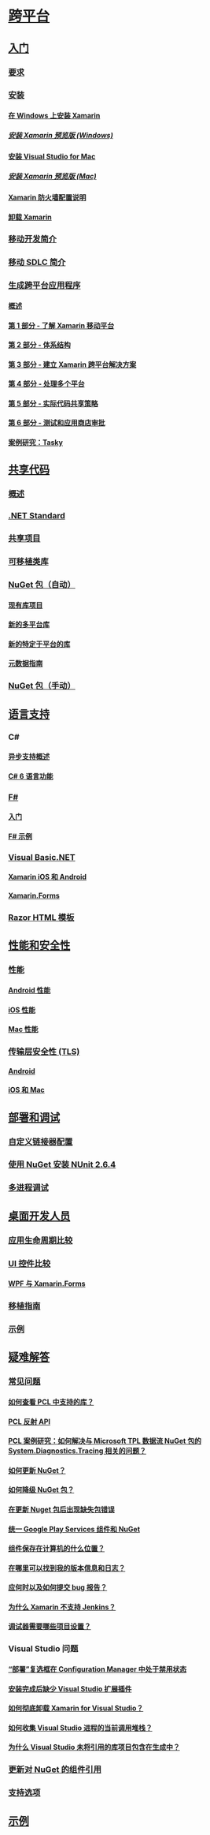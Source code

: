 # [跨平台](index.yml)
## [入门](get-started/index.md)
### [要求](get-started/requirements.md)
### [安装](get-started/installation/index.md)
#### [在 Windows 上安装 Xamarin](get-started/installation/windows.md)
##### [安装 Xamarin 预览版 (Windows)](get-started/installation/windows-preview.md)
#### [安装 Visual Studio for Mac](/visualstudio/mac/installation/)
##### [安装 Xamarin 预览版 (Mac)](/visualstudio/mac/update/)
#### [Xamarin 防火墙配置说明](get-started/installation/firewall.md)
#### [卸载 Xamarin](get-started/installation/uninstalling-xamarin.md)
### [移动开发简介](get-started/introduction-to-mobile-development.md)
### [移动 SDLC 简介](get-started/introduction-to-mobile-sdlc.md)

### [生成跨平台应用程序](app-fundamentals/building-cross-platform-applications/index.md)
#### [概述](app-fundamentals/building-cross-platform-applications/overview.md)
#### [第 1 部分 - 了解 Xamarin 移动平台](app-fundamentals/building-cross-platform-applications/understanding-the-xamarin-mobile-platform.md)
#### [第 2 部分 - 体系结构](app-fundamentals/building-cross-platform-applications/architecture.md)
#### [第 3 部分 - 建立 Xamarin 跨平台解决方案](app-fundamentals/building-cross-platform-applications/setting-up-a-xamarin-cross-platform-solution.md)
#### [第 4 部分 - 处理多个平台](app-fundamentals/building-cross-platform-applications/platform-divergence-abstraction-divergent-implementation.md)
#### [第 5 部分 - 实际代码共享策略](app-fundamentals/building-cross-platform-applications/practical-code-sharing-strategies.md)
#### [第 6 部分 - 测试和应用商店审批](app-fundamentals/building-cross-platform-applications/testing-and-app-store-approvals.md)
#### [案例研究：Tasky](app-fundamentals/building-cross-platform-applications/case-study-tasky.md)

## [共享代码](app-fundamentals/index.md)
### [概述](app-fundamentals/code-sharing.md)
### [.NET Standard](app-fundamentals/net-standard.md)
### [共享项目](app-fundamentals/shared-projects.md)
### [可移植类库](app-fundamentals/pcl.md)
### [NuGet 包（自动）](app-fundamentals/nuget-multiplatform-libraries/index.md)
#### [现有库项目](app-fundamentals/nuget-multiplatform-libraries/existing-library.md)
#### [新的多平台库](app-fundamentals/nuget-multiplatform-libraries/single-codebase.md)
#### [新的特定于平台的库](app-fundamentals/nuget-multiplatform-libraries/platform-specific.md)
#### [元数据指南](app-fundamentals/nuget-multiplatform-libraries/metadata.md)
### [NuGet 包（手动）](app-fundamentals/nuget-manual.md)

## [语言支持](platform/index.md)

### C#
#### [异步支持概述](platform/async.md)
#### [C# 6 语言功能](platform/csharp-six.md)
### [F#](platform/fsharp/index.md)
#### [入门](platform/fsharp/overview.md)
#### [F# 示例](platform/fsharp/samples.md)
### [Visual Basic.NET](platform/visual-basic/index.md)
#### [Xamarin iOS 和 Android](platform/visual-basic/native-apps.md)
#### [Xamarin.Forms](platform/visual-basic/xamarin-forms.md)
### [Razor HTML 模板](platform/razor-html-templates/index.md)

## [性能和安全性](deploy-test/performance.md)
### [性能](deploy-test/memory-perf-best-practices.md)
#### [Android 性能](~/android/deploy-test/performance.md?context=xamarin/cross-platform)
#### [iOS 性能](~/ios/deploy-test/performance.md?context=xamarin/cross-platform)
#### [Mac 性能](~/mac/deploy-test/performance.md?context=xamarin/cross-platform)
### [传输层安全性 (TLS)](app-fundamentals/transport-layer-security.md)
#### [Android](~/android/app-fundamentals/http-stack.md?context=xamarin/cross-platform)
#### [iOS 和 Mac](~/cross-platform/macios/http-stack.md?context=xamarin/cross-platform)
## [部署和调试](deploy-test/index.md)
### [自定义链接器配置](deploy-test/linker.md)
### [使用 NuGet 安装 NUnit 2.6.4](deploy-test/installing-nunit-using-nuget.md)
### [多进程调试](deploy-test/multi-process-debugging.md)

## [桌面开发人员](desktop/index.md)
### [应用生命周期比较](desktop/lifecycle.md)
### [UI 控件比较](desktop/controls/index.md)
#### [WPF 与 Xamarin.Forms](desktop/controls/wpf.md)
### [移植指南](desktop/porting.md)
### [示例](desktop/samples.md)

## [疑难解答](troubleshooting/index.md)
### [常见问题](troubleshooting/questions/index.md)
#### [如何查看 PCL 中支持的库？](troubleshooting/questions/pcl-support-libraries.md)
#### [PCL 反射 API](troubleshooting/questions/pcl-reflection.md)
#### [PCL 案例研究：如何解决与 Microsoft TPL 数据流 NuGet 包的 System.Diagnostics.Tracing 相关的问题？](troubleshooting/questions/pcl-case-study.md)
#### [如何更新 NuGet？](troubleshooting/questions/nuget-update.md)
#### [如何降级 NuGet 包？](troubleshooting/questions/nuget-package-downgrade.md)
#### [在更新 Nuget 包后出现缺失包错误](troubleshooting/questions/nuget-packages-missing.md)
#### [统一 Google Play Services 组件和 NuGet](troubleshooting/questions/gps-components-nuget.md)
#### [组件保存在计算机的什么位置？](troubleshooting/questions/component-storage.md)
#### [在哪里可以找到我的版本信息和日志？](troubleshooting/questions/version-logs.md)
#### [应何时以及如何提交 bug 报告？](troubleshooting/questions/howto-file-bug.md)
#### [为什么 Xamarin 不支持 Jenkins？](troubleshooting/questions/xamarin-jenkins.md)
#### [调试器需要哪些项目设置？](troubleshooting/questions/debugger-settings.md)

### Visual Studio 问题
#### [“部署”复选框在 Configuration Manager 中处于禁用状态](troubleshooting/questions/deploy-checkboxes.md)
#### [安装完成后缺少 Visual Studio 扩展插件](troubleshooting/questions/missing-vs-extensions.md)
#### [如何彻底卸载 Xamarin for Visual Studio？](troubleshooting/questions/uninstall-xamarin-vs.md)
#### [如何收集 Visual Studio 进程的当前调用堆栈？](troubleshooting/questions/vs-callstack.md)
#### [为什么 Visual Studio 未将引用的库项目包含在生成中？](troubleshooting/questions/vs-config-manager.md)

### [更新对 NuGet 的组件引用](troubleshooting/component-nuget.md)
### [支持选项](troubleshooting/support-options.md)
## [示例](samples/index.yml)
